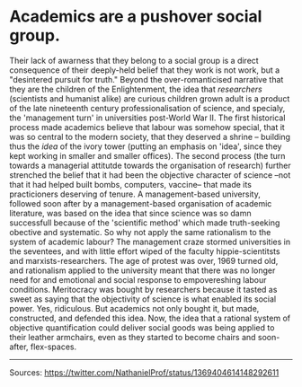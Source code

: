 
# Academics are a pushover social group. 

Their lack of awarness that they belong to a social group is a direct consequence of their deeply-held belief that they work is not work, but a "desintered pursuit for truth." Beyond the over-romanticised narrative that they are the children of the Enlightenment, the idea that *researchers* (scientists and humanist alike) are curious children grown adult is a product of the late nineteenth century professionalisation of science, and specialy, the 'management turn' in universities post-World War II. The first historical process made academics believe that labour was somehow special, that it was so central to the modern society, that they deserved a shrine – building thus the *idea* of the ivory tower (putting an emphasis on 'idea', since they kept working in smaller and smaller offices). The second process (the turn towards a managerial attitutde towards the organisation of research) further strenched the belief that it had been the objective character of science –not that it had helped built bombs, computers, vaccine– that made its practicioners deserving of tenure. A management-based university, followed soon after by a management-based organisation of academic literature, was based on the idea that since science was so damn successfull because of the 'scientific method' which made truth-seeking obective and systematic. So why not apply the same rationalism to the system of academic labour? The management craze stormed universities in the seventees, and with little effort wiped of the faculty hippie-scientitsts and marxists-researchers. The age of protest was over, 1969 turned old, and rationalism applied to the university meant that there was no longer need for and emotional and social response to empovereshing labour conditions. Meritocracy was bought by researchers because it tasted as sweet as saying that the objectivity of science is what enabled its social power. Yes, ridiculous. But academics not only bought it, but made, constructed, and defended this idea. Now, the idea that a rational system of objective quantification could deliver social goods was being applied to their leather armchairs, even as they started to become chairs and soon-after, flex-spaces. 


---

Sources: https://twitter.com/NathanielProf/status/1369404614148292611
